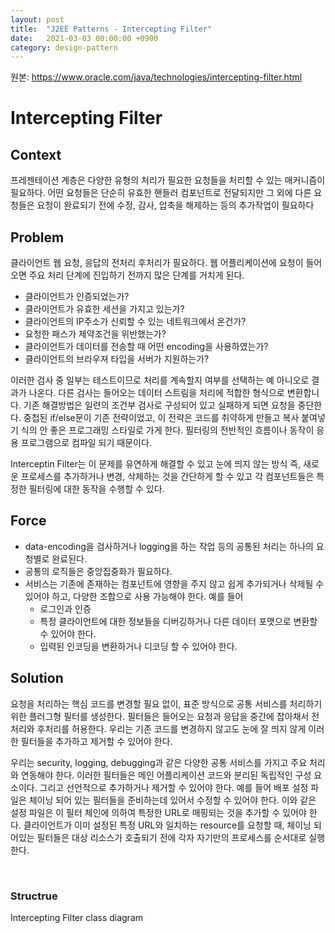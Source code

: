 ```yaml
---
layout: post
title:  "J2EE Patterns - Intercepting Filter"
date:   2021-03-03 00:00:00 +0900
category: design-pattern
---
```

원본: https://www.oracle.com/java/technologies/intercepting-filter.html

# Intercepting Filter

## Context
프레젠테이션 계층은 다양한 유형의 처리가 필요한 요청들을 처리할 수 있는 매커니즘이 필요하다. 어떤 요청들은 단순히 유효한 핸들러 컴포넌트로 전달되지만 그 외에 다른 요청들은 요청이 완료되기 전에 수정, 감사, 압축을 해제하는 등의 추가작업이 필요하다

## Problem
클라이언트 웹 요청, 응답의 전처리 후처리가 필요하다. 웹 어플리케이션에 요청이 들어오면 주요 처리 단계에 진입하기 전까지 많은 단계를 거치게 된다.
- 클라이언트가 인증되었는가?
- 클라이언트가 유효한 세션을 가지고 있는가?
- 클라이언트의 IP주소가 신뢰할 수 있는 네트워크에서 온건가?
- 요청한 패스가 제약조건을 위반했는가?
- 클라이언트가 데이터를 전송할 때 어떤 encoding을 사용하였는가?
- 클라이언트의 브라우져 타입을 서버가 지원하는가?

이러한 검사 중 일부는 테스트이므로 처리를 계속할지 여부를 선택하는 예 아니오로 결과가 나온다. 다른 검사는 들어오는 데이터 스트림을 처리에 적합한 형식으로 변환합니다. 기존 해결방법은 일련의 조건부 검사로 구성되어 있고 실패하게 되면 요청을 중단한다. 중첩된 if/else문이 기존 전략이었고, 이 전략은 코드를 취약하게 만들고 복사 붙여넣기 식의 안 좋은 프로그래밍 스타일로 가게 한다. 필터링의 전반적인 흐름이나 동작이 응용 프로그램으로 컴파일 되기 때문이다.

Interceptin Filter는 이 문제를 유연하게 해결할 수 있고 눈에 띄지 않는 방식 즉, 새로운 프로세스를 추가하거나 변경, 삭제하는 것을 간단하게 할 수 있고 각 컴포넌트들은 특정한 필터링에 대한 동작을 수행할 수 있다.

## Force
- data-encoding을 검사하거나 logging을 하는 작업 등의 공통된 처리는 하나의 요청별로 완료된다.
- 공통의 로직들은 중앙집중화가 필요하다.
- 서비스는 기존에 존재하는 컴포넌트에 영향을 주지 않고 쉽게 추가되거나 삭제될 수 있어야 하고, 다양한 조합으로 사용 가능해야 한다. 예를 들어
    - 로그인과 인증
    - 특정 클라이언트에 대한 정보들을 디버깅하거나 다른 데이터 포맷으로 변환할 수 있어야 한다.
    - 입력된 인코딩을 변환하거나 디코딩 할 수 있어야 한다.

## Solution
요청을 처리하는 핵심 코드를 변경할 필요 없이, 표준 방식으로 공통 서비스를 처리하기 위한 플러그형 필터를 생성한다. 필터들은 들어오는 요청과 응답을 중간에 잡아채서 전처리와 후처리를 허용한다. 우리는 기존 코드를 변경하지 않고도 눈에 잘 띄지 않게 이러한 필터들을 추가하고 제거할 수 있어야 한다.  

우리는 security, logging, debugging과 같은 다양한 공통 서비스를 가지고 주요 처리와 연동해야 한다. 이러한 필터들은 메인 어플리케이션 코드와 분리된 독립적인 구성 요소이다. 그리고 선언적으로 추가하거나 제거할 수 있어야 한다. 예를 들어 배포 설정 파일은 체이닝 되어 있는 필터들을 준비하는데 있어서 수정할 수 있어야 한다. 이와 같은 설정 파일은 이 필터 체인에 의하여 특정한 URL로 매핑되는 것을 추가할 수 있어야 한다. 클라이언트가 이미 설정된 특정 URL와 일치하는 resource를 요청할 때, 체이닝 되어있는 필터들은 대상 리소스가 호출되기 전에 각자 자기만의 프로세스를 순서대로 실행한다.

<br />

### Structrue  
Intercepting Filter class diagram